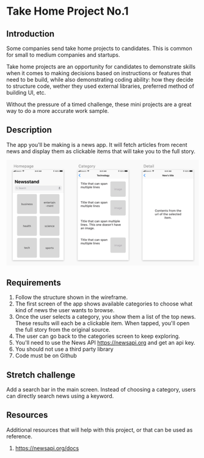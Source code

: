 # Take Home Project No.1

## Introduction

Some companies send take home projects to candidates. This is common for small to medium companies and startups.

Take home projects are an opportunity for candidates to demonstrate skills when it comes to making decisions based on instructions or features that need to be build, while also demonstrating coding ability: how they decide to structure code, wether they used external libraries, preferred method of building UI, etc.

Without the pressure of a timed challenge, these mini projects are a great way to do a more accurate work sample.

## Description

The app you'll be making is a news app. It will fetch articles from recent news and display them as clickable items that will take you to the full story.

![takehome1](assets/takehome1.png)

## Requirements
1. Follow the structure shown in the wireframe.
1. The first screen of the app shows available categories to choose what kind of news the user wants to browse.
1. Once the user selects a category, you show them a list of the top news. These results will each be a clickable item. When tapped, you'll open the full story from the original source.
1. The user can go back to the categories screen to keep exploring.
1. You'll need to use the News API https://newsapi.org and get an api key.
1. You should not use a third party library
1. Code must be on Github

## Stretch challenge
Add a search bar in the main screen. Instead of choosing a category, users can directly search news using a keyword.

## Resources
Additional resources that will help with this project, or that can be used as reference.

1. https://newsapi.org/docs
